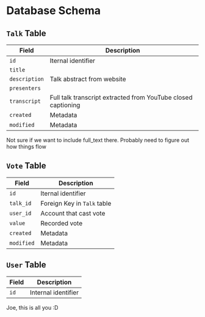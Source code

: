 # Database Schema

## `Talk` Table

|Field|Description|
|---|---|
|`id`|Iternal identifier
|`title`|
|`description`|Talk abstract from website
|`presenters`|
|`transcript`|Full talk transcript extracted from YouTube closed captioning
|`created`|Metadata
|`modified`|Metadata

Not sure if we want to include full_text there. Probably need to figure out how things flow

## `Vote` Table

|Field|Description|
|---|---|
|`id`|Iternal identifier
|`talk_id`|Foreign Key in `Talk` table
|`user_id`|Account that cast vote
|`value`|Recorded vote
|`created`|Metadata
|`modified`|Metadata

## `User` Table

|Field|Description|
|---|---|
|`id`|Internal identifier

Joe, this is all you :D
